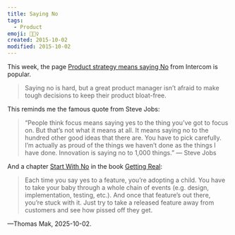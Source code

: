 ```yaml
---
title: Saying No
tags:
  - Product
emoji: 🙅🏻‍♀️
created: 2015-10-02
modified: 2015-10-02
---
```


This week, the page [Product strategy means saying No](http://www.productstrategymeanssayingno.com/) from Intercom is popular.

> Saying no is hard, but a great product manager isn’t afraid to make tough decisions to keep their product bloat-free.

This reminds me the famous quote from Steve Jobs:

> “People think focus means saying yes to the thing you’ve got to focus on. But that’s not what it means at all. It means saying no to the hundred other good ideas that there are. You have to pick carefully. I’m actually as proud of the things we haven’t done as the things I have done. Innovation is saying no to 1,000 things.” — Steve Jobs

And a chapter [Start With No](https://gettingreal.37signals.com/ch05_Start_With_No.php) in the book [Getting Real](https://gettingreal.37signals.com/):

> Each time you say yes to a feature, you’re adopting a child. You have to take your baby through a whole chain of events (e.g. design, implementation, testing, etc.). And once that feature’s out there, you’re stuck with it. Just try to take a released feature away from customers and see how pissed off they get.

—Thomas Mak, 2025-10-02.